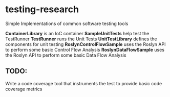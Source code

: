 # testing-research
Simple Implementations of common software testing tools

**ContainerLibrary** is an IoC container
**SampleUnitTests** help test the TestRunner
**TestRunner** runs the Unit Tests
**UnitTestLibrary** defines the components for unit testing
**RoslynControlFlowSample** uses the Roslyn API to perform some basic Control Flow Analysis
**RoslynDataFlowSample** uses the Roslyn API to perform some basic Data Flow Analysis

## TODO:
Write a code coverage tool that instruments the test to provide basic code coverage metrics
